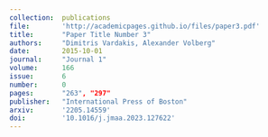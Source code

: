 ```yaml
---
collection:  publications
file:        'http://academicpages.github.io/files/paper3.pdf'
title:       "Paper Title Number 3"
authors:     "Dimitris Vardakis, Alexander Volberg"
date:        2015-10-01
journal:     "Journal 1"
volume:      166
issue:       6
number:      0
pages:       "263", "297"
publisher:   "International Press of Boston"
arxiv:       '2205.14559'
doi:         '10.1016/j.jmaa.2023.127622'
---
```

